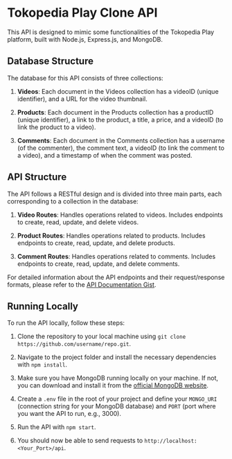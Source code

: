 # Tokopedia Play Clone API

This API is designed to mimic some functionalities of the Tokopedia Play platform, built with Node.js, Express.js, and MongoDB.

## Database Structure

The database for this API consists of three collections:

1. **Videos**: Each document in the Videos collection has a videoID (unique identifier), and a URL for the video thumbnail.

2. **Products**: Each document in the Products collection has a productID (unique identifier), a link to the product, a title, a price, and a videoID (to link the product to a video).

3. **Comments**: Each document in the Comments collection has a username (of the commenter), the comment text, a videoID (to link the comment to a video), and a timestamp of when the comment was posted.

## API Structure

The API follows a RESTful design and is divided into three main parts, each corresponding to a collection in the database:

1. **Video Routes**: Handles operations related to videos. Includes endpoints to create, read, update, and delete videos.

2. **Product Routes**: Handles operations related to products. Includes endpoints to create, read, update, and delete products.

3. **Comment Routes**: Handles operations related to comments. Includes endpoints to create, read, update, and delete comments.

For detailed information about the API endpoints and their request/response formats, please refer to the [API Documentation Gist](https://gist.github.com/username/gistid).

## Running Locally

To run the API locally, follow these steps:

1. Clone the repository to your local machine using `git clone https://github.com/username/repo.git`.

2. Navigate to the project folder and install the necessary dependencies with `npm install`.

3. Make sure you have MongoDB running locally on your machine. If not, you can download and install it from the [official MongoDB website](https://www.mongodb.com/try/download/community).

4. Create a `.env` file in the root of your project and define your `MONGO_URI` (connection string for your MongoDB database) and `PORT` (port where you want the API to run, e.g., 3000).

5. Run the API with `npm start`.

6. You should now be able to send requests to `http://localhost:<Your_Port>/api`.
